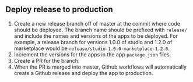 ## Deploy release to production

1. Create a new release branch off of master at the commit where code should be
   deployed. The branch name should be prefixed with `release/` and include the
   names and versions of the apps to be deployed. For example, a release branch
   for versions 1.0.0 of studio and 1.2.0 of marketplace would
   be `release/studio-1.0.0-marketplace-1.2.0`.
2. Increment the versions for the apps in the app `package.json` files.
3. Create a PR for the branch.
4. When the PR is merged into master, Github workflows will automatically
   create a Github release and deploy the app to production.
